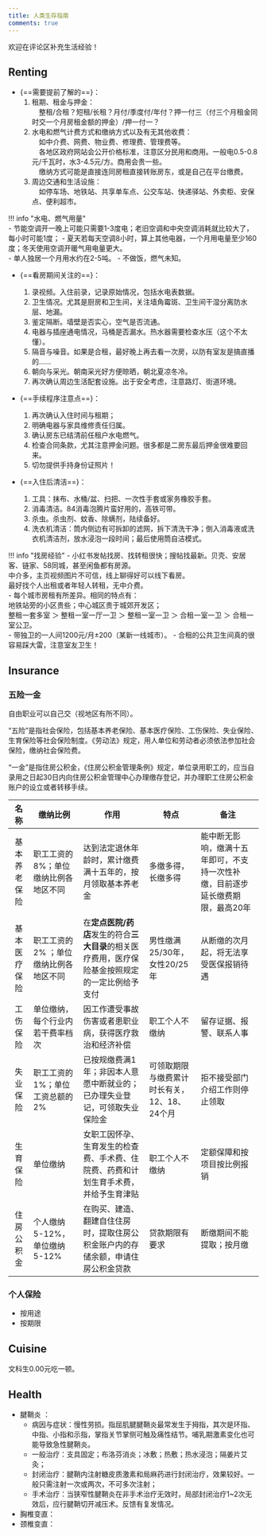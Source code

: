 ```yaml
---
title: 人类生存指南
comments: true
---
```

欢迎在评论区补充生活经验！

## Renting 
- {==需要提前了解的==}：  
    1. 租期、租金与押金：<br>&emsp;整租/合租？短租/长租？月付/季度付/年付？押一付三（付三个月租金同时交一个月房租金额的押金）/押一付一？  
    2. 水电和燃气计费方式和缴纳方式以及有无其他收费：<br>&emsp;如中介费、网费、物业费、修理费、管理费等。  
     &emsp;各地区政府网站会公开价格标准，注意区分民用和商用。一般电0.5-0.8元/千瓦时，水3-4.5元/方。商用会贵一些。   
     &emsp;缴纳方式可能是直接连同房租直接转账房东，或是自己在平台缴费。    
    3. 周边交通和生活设施：<br>&emsp;如停车场、地铁站、共享单车点、公交车站、快递驿站、外卖柜、安保点、便利超市。    

!!! info "水电、燃气用量"  
    - 节能空调开一晚上可能只需要1-3度电；老旧空调和中央空调消耗就比较大了，每小时可能1度；
    - 夏天若每天空调8小时，算上其他电器，一个月用电量至少160度；冬天使用空调开暖气用电量更大。  
    - 单人独居一个月用水约在2-5吨。
    - 不做饭，燃气未知。  

- {==看房期间关注的==}：   
    1. 录视频。入住前录，记录原始情况，包括水电表数据。  
    2. 卫生情况。尤其是厨房和卫生间，关注墙角霉斑、卫生间干湿分离防水层、地漏。  
    3. 鉴定隔断。墙壁是否实心，空气是否流通。  
    4. 电器与插座通电情况，马桶是否漏水。热水器需要检查水压（这个不太懂）。  
    5. 隔音与噪音。如果是合租，最好晚上再去看一次房，以防有室友是搞直播的……  
    6. 朝向与采光。朝南采光好方便晾晒，朝北夏凉冬冷。  
    7. 再次确认周边生活配套设施。出于安全考虑，注意路灯、街道环境。  
 
- {==手续程序注意点==}：    
    1. 再次确认入住时间与租期；  
    2. 明确电器与家具维修责任归属。   
    3. 确认房东已结清前任租户水电燃气。  
    4. 检查合同条款，尤其注意押金问题。很多都是二房东最后押金很难要回来。  
    5. 切勿提供手持身份证照片！

- {==入住后清洁==}：   
    1. 工具：抹布、水桶/盆、扫把、一次性手套或家务橡胶手套。  
    2. 消毒清洁。84消毒泡腾片蛮好用的，高铁可带。  
    3. 杀虫。杀虫剂、蚊香、除螨剂，陆续备好。  
    4. 洗衣机清洁：筒内侧边有可拆卸的滤网，拆下清洗干净；倒入消毒液或洗衣机清洁剂，放水浸泡一段时间；最后使用筒自洁模式。   

!!! info "找房经验"
    - 小红书发帖找房、找转租很快；搜帖找最新。贝壳、安居客、链家、58同城，甚至闲鱼都有房源。  
      中介多，主页视频图片不可信，线上聊得好可以线下看房。  
      最好找个人出租或者年轻人转租，无中介费。    
    - 每个城市房租有所差异。相同的特点有：  
      地铁站旁的小区贵些；中心城区贵于城郊开发区；   
      整租一套多室 ＞ 整租一室一厅一卫 ＞ 整租一室一卫 ＞ 合租一室一卫 ＞ 合租一室公卫。     
    - 带独卫的一人间1200元/月±200（某新一线城市）。
    - 合租的公共卫生间真的很容易踩大雷，注意室友卫生！

## Insurance
### 五险一金

自由职业可以自己交（视地区有所不同）。

“五险”是指社会保险，包括基本养老保险、基本医疗保险、工伤保险、失业保险、生育保险等社会保险制度。《劳动法》规定，用人单位和劳动者必须依法参加社会保险，缴纳社会保险费。

“一金”是指住房公积金，《住房公积金管理条例》规定，单位录用职工的，应当自录用之日起30日内向住房公积金管理中心办理缴存登记，并办理职工住房公积金账户的设立或者转移手续。

| 名称 | 缴纳比例 | 作用 | 特点 | 备注 |
| :---: | --- | --- | --- | --- |
| 基本养老保险 | 职工工资的8%；单位缴纳比例各地区不同 | 达到法定退休年龄时，累计缴费满十五年的，按月领取基本养老金 | 多缴多得，长缴多得 | 能中断无影响，缴满十五年即可，不支持一次性补缴，目前逐步延长缴费期限，最高20年 |
| 基本医疗保险 | 职工工资的2% ；单位缴纳比例各地区不同| 在**定点医院/药店**发生的符合**三大目录**的相关医疗费用，医疗保险基金按照规定的一定比例给予支付 | 男性缴满25/30年，女性20/25年 | 从断缴的次月起，将无法享受医保报销待遇 |
| 工伤<br>保险 | 单位缴纳，每个行业内若干费率档次 | 因工作遭受事故伤害或者患职业病，获得医疗救治和经济补偿 | 职工个人不缴纳 | 留存证据、报警、联系人事 |
| 失业<br>保险 | 职工工资的1%；单位工资总额的2% | 已按规缴费满1年；非因本人意愿中断就业的；已办理失业登记，可领取失业保险金 | 可领取期限与缴费累计时长有关，12、18、24个月 | 拒不接受部门介绍工作则停止领取 |
| 生育<br>保险 | 单位缴纳 | 女职工因怀孕、生育发生的检查费、手术费、住院费、药费和计划生育手术费，并给予生育津贴 | 职工个人不缴纳 | 定额保障和按项目按比例报销 |
| 住房公积金 | 个人缴纳5-12%，单位缴纳5-12% | 在购买、建造、翻建自住住房时，提取住房公积金账户内的存储余额，申请住房公积金贷款 | 贷款期限有要求 | 断缴期间不能提取；按月缴 |


### 个人保险

- 按用途
- 按期限

## Cuisine
文科生0.00元吃一顿。

## Health
- 腱鞘炎 ：  
  - 病因与症状：慢性劳损。指屈肌腱腱鞘炎最常发生于拇指，其次是环指、中指、小指和示指，掌指关节掌侧可触及痛性结节。哺乳期激素变化也可能导致急性腱鞘炎。  
  - 一般治疗：支具固定；布洛芬消炎；冰敷；热敷；热水浸泡；隔姜片艾灸；  
  - 封闭治疗：腱鞘内注射糖皮质激素和局麻药进行封闭治疗，效果较好。一般只需注射一次或两次，不可多次注射；  
  - 手术治疗：当狭窄性腱鞘炎在非手术治疗无效时，局部封闭治疗1~2次无效后，应行腱鞘切开减压术。反馈有复发情况。  
- 胸椎变直：  
- 颈椎变直：  